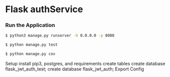 # Flask authService

### Run the Application

```sh
$ python3 manage.py runserver -h 0.0.0.0 -p 8080
```

```sh
$ python manage.py test
```

```sh
$ python manage.py cov
```

Setup
install pip3, postgres, and requirements
create tables 
create database flask_jwt_auth_test;
create database flask_jwt_auth;
Export Config
